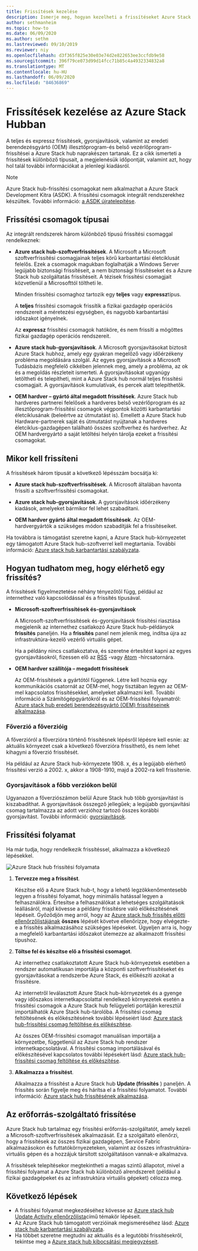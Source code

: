 ```yaml
---
title: Frissítések kezelése
description: Ismerje meg, hogyan kezelheti a frissítéseket Azure Stack hub-ban
author: sethmanheim
ms.topic: how-to
ms.date: 06/09/2020
ms.author: sethm
ms.lastreviewed: 09/10/2019
ms.reviewer: niy
ms.openlocfilehash: d3f365f825e30e03e74d2e822653ee3ccfdb9e58
ms.sourcegitcommit: 396f79ce073d99d14fcc71b85c4a4932334832a8
ms.translationtype: MT
ms.contentlocale: hu-HU
ms.lasthandoff: 06/09/2020
ms.locfileid: "84636869"
---
```

# <a name="manage-updates-in-azure-stack-hub"></a>Frissítések kezelése az Azure Stack Hubban

A teljes és expressz frissítések, gyorsjavítások, valamint az eredeti berendezésgyártó (OEM) illesztőprogram-és belső vezérlőprogram-frissítései a Azure Stack hub naprakészen tartanak. Ez a cikk ismerteti a frissítések különböző típusait, a megjelenésük időpontját, valamint azt, hogy hol talál további információkat a jelenlegi kiadásról.

> [!Note]  
> Azure Stack hub-frissítési csomagokat nem alkalmazhat a Azure Stack Development Kitra (ASDK). A frissítési csomagok integrált rendszerekhez készültek. További információ: [a ASDK újratelepítése](https://docs.microsoft.com/azure-stack/asdk/asdk-redeploy).

## <a name="update-package-types"></a>Frissítési csomagok típusai

Az integrált rendszerek három különböző típusú frissítési csomaggal rendelkeznek:

- **Azure stack hub-szoftverfrissítések**. A Microsoft a Microsoft szoftverfrissítési csomagjainak teljes körű karbantartási életciklusát felelős. Ezek a csomagok magukban foglalhatják a Windows Server legújabb biztonsági frissítéseit, a nem biztonsági frissítéseket és a Azure Stack hub szolgáltatás frissítéseit. A tézisek frissítési csomagjait közvetlenül a Microsofttól töltheti le.

    Minden frissítési csomaghoz tartozik egy **teljes** vagy **expressz**típus.

    A **teljes** frissítési csomagok frissítik a fizikai gazdagép operációs rendszereit a méretezési egységben, és nagyobb karbantartási időszakot igényelnek.

    Az **expressz** frissítési csomagok hatóköre, és nem frissíti a mögöttes fizikai gazdagép operációs rendszereit.

- **Azure stack hub-gyorsjavítások**. A Microsoft gyorsjavításokat biztosít Azure Stack hubhoz, amely egy gyakran megelőző vagy időérzékeny probléma megoldására szolgál. Az egyes gyorsjavítások a Microsoft Tudásbázis megfelelő cikkében jelennek meg, amely a probléma, az ok és a megoldás részleteit ismerteti. A gyorsjavításokat ugyanúgy letöltheti és telepítheti, mint a Azure Stack hub normál teljes frissítési csomagjait. A gyorsjavítások kumulatívak, és percek alatt telepíthetők.

- **OEM hardver – gyártó által megadott frissítések**. Azure Stack hub hardveres partnerei felelősek a hardveres belső vezérlőprogram és az illesztőprogram-frissítési csomagok végpontok közötti karbantartási életciklusának (beleértve az útmutatást is). Emellett a Azure Stack hub Hardware-partnerek saját és útmutatást nyújtanak a hardveres életciklus-gazdagépen található összes szoftverhez és hardverhez. Az OEM hardvergyártó a saját letöltési helyén tárolja ezeket a frissítési csomagokat.

## <a name="when-to-update"></a>Mikor kell frissíteni

A frissítések három típusát a következő lépésszám bocsátja ki:

- **Azure stack hub-szoftverfrissítések**. A Microsoft általában havonta frissíti a szoftverfrissítési csomagokat.

- **Azure stack hub-gyorsjavítások**. A gyorsjavítások időérzékeny kiadások, amelyeket bármikor fel lehet szabadítani.

- **OEM hardver gyártó által megadott frissítések**. Az OEM-hardvergyártók a szükséges módon szabadítják fel a frissítéseiket.

Ha továbbra is támogatást szeretne kapni, a Azure Stack hub-környezetet egy támogatott Azure Stack hub-szoftverrel kell megtartania. További információ: [Azure stack hub karbantartási szabályzata](azure-stack-update-servicing-policy.md).

## <a name="how-to-know-an-update-is-available"></a>Hogyan tudhatom meg, hogy elérhető egy frissítés?

A frissítések figyelmeztetése néhány tényezőtől függ, például az internethez való kapcsolódással és a frissítés típusával.

- **Microsoft-szoftverfrissítések és-gyorsjavítások**

    A Microsoft-szoftverfrissítések és-gyorsjavítások frissítési riasztása megjelenik az internethez csatlakozó Azure Stack hub-példányok **frissítés** paneljén. Ha a **frissítés** panel nem jelenik meg, indítsa újra az infrastruktúra-kezelő vezérlő virtuális gépet.

    Ha a példány nincs csatlakoztatva, és szeretne értesítést kapni az egyes gyorsjavításokról, fizessen elő az [RSS](https://support.microsoft.com/app/content/api/content/feeds/sap/en-us/32d322a8-acae-202d-e9a9-7371dccf381b/rss) -vagy [Atom](https://support.microsoft.com/app/content/api/content/feeds/sap/en-us/32d322a8-acae-202d-e9a9-7371dccf381b/atom) -hírcsatornára.

- **OEM hardver szállítója – megadott frissítések**

    Az OEM-frissítések a gyártótól függenek. Létre kell hoznia egy kommunikációs csatornát az OEM-mel, hogy tisztában legyen az OEM-mel kapcsolatos frissítésekkel, amelyeket alkalmazni kell. További információ a Számítógépgyártókról és az OEM-frissítési folyamatról: [Azure stack hub eredeti berendezésgyártó (OEM) frissítéseinek alkalmazása](azure-stack-update-oem.md).

### <a name="major-version-to-major-version"></a>Főverzió a főverzióig

A főverzióról a főverzióra történő frissítésnek lépésről lépésre kell esnie: az aktuális környezet csak a következő főverzióra frissíthető, és nem lehet kihagyni a főverzió frissítését.

Ha például az Azure Stack hub-környezete 1908. x, és a legújabb elérhető frissítési verzió a 2002. x, akkor a 1908-1910, majd a 2002-ra kell frissítenie.

### <a name="hotfixes-within-major-versions"></a>Gyorsjavítások a főbb verziókon belül

Ugyanazon a főverziószámon belül Azure Stack hub több gyorsjavítást is kiszabadíthat. A gyorsjavítások összegző jellegűek; a legújabb gyorsjavítási csomag tartalmazza az adott verzióhoz tartozó összes korábbi gyorsjavítást. További információ: [gyorsjavítások](azure-stack-servicing-policy.md#hotfixes).

## <a name="update-process"></a>Frissítési folyamat

Ha már tudja, hogy rendelkezik frissítéssel, alkalmazza a következő lépésekkel.

![Azure Stack hub frissítési folyamata](./media/azure-stack-updates/azure-stack-update-process.svg)

1. **Tervezze meg a frissítést**.

    Készítse elő a Azure Stack hub-t, hogy a lehető legzökkenőmentesebb legyen a frissítési folyamat, hogy minimális hatással legyen a felhasználókra. Értesítse a felhasználókat a lehetséges szolgáltatások leállásáról, majd kövesse a példány frissítésre való előkészítésének lépéseit. Győződjön meg arról, hogy az [Azure stack hub frissítés előtti ellenőrzőlistájának](release-notes-checklist.md) **összes** lépését követve ellenőrizze, hogy elvégezte-e a frissítés alkalmazásához szükséges lépéseket. Ügyeljen arra is, hogy a megfelelő karbantartási időszakot ütemezze az alkalmazott frissítési típushoz.

2. **Töltse fel és készítse elő a frissítési csomagot**.

    Az internethez csatlakoztatott Azure Stack hub-környezetek esetében a rendszer automatikusan importálja a központi szoftverfrissítéseket és gyorsjavításokat a rendszerbe Azure Stack, és előkészíti azokat a frissítésre.

    Az internetről leválasztott Azure Stack hub-környezetek és a gyenge vagy időszakos internetkapcsolattal rendelkező környezetek esetén a frissítési csomagok a Azure Stack hub felügyeleti portálján keresztül importálhatók Azure Stack hub-tárolóba. A frissítési csomag feltöltésének és előkészítésének további lépéseiért lásd: [Azure stack hub-frissítési csomag feltöltése és előkészítése](azure-stack-update-prepare-package.md).

    Az összes OEM-frissítési csomagot manuálisan importálja a környezetbe, függetlenül az Azure Stack hub rendszer internetkapcsolatával. A frissítési csomag importálásával és előkészítésével kapcsolatos további lépésekért lásd: [Azure stack hub-frissítési csomag feltöltése és előkészítése](azure-stack-update-prepare-package.md).

3. **Alkalmazza a frissítést**.

    Alkalmazza a frissítést a Azure Stack hub **Update (frissítés** ) paneljén. A frissítés során figyelje meg és hárítsa el a frissítési folyamatot. További információ: [Azure stack hub frissítésének alkalmazása](azure-stack-apply-updates.md).

## <a name="the-update-resource-provider"></a>Az erőforrás-szolgáltató frissítése

Azure Stack hub tartalmaz egy frissítési erőforrás-szolgáltatót, amely kezeli a Microsoft-szoftverfrissítések alkalmazását. Ez a szolgáltató ellenőrzi, hogy a frissítések az összes fizikai gazdagépen, Service Fabric alkalmazásokon és futtatókörnyezeteken, valamint az összes infrastruktúra-virtuális gépen és a hozzájuk társított szolgáltatáson vannak-e alkalmazva.

A frissítések telepítésekor megtekintheti a magas szintű állapotot, mivel a frissítési folyamat a Azure Stack hub különböző alrendszereit (például a fizikai gazdagépeket és az infrastruktúra virtuális gépeket) célozza meg.

## <a name="next-steps"></a>Következő lépések

- A frissítési folyamat megkezdéséhez kövesse az [Azure stack hub Update Activity ellenőrzőlista](release-notes-checklist.md)című témakör lépéseit.
- Az Azure Stack hub támogatott verzióinak megismeréséhez lásd: [Azure stack hub karbantartási szabályzata](azure-stack-servicing-policy.md).  
- Ha többet szeretne megtudni az aktuális és a legutóbbi frissítésekről, tekintse meg a [Azure stack hub kibocsátási megjegyzéseit](release-notes.md).
